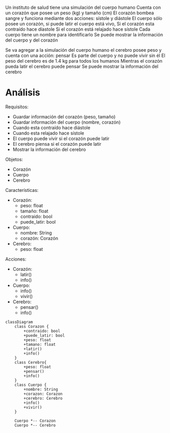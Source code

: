 Un instituto de salud tiene una simulación del cuerpo humano
Cuenta con un corazón que posee un peso (kg) y tamaño (cm)
El corazón bombea sangre y funciona mediante
dos acciones: sístole y diástole
El cuerpo sólo posee un corazón, si puede latir
el cuerpo está vivo,
Si el corazón esta contraído hace díastole
Si el corazón está relajado hace sístole
Cada cuerpo tiene un nombre para identificarlo
Se puede mostrar la información del cuerpo y del corazón

Se va agregar a  la simulación del cuerpo humano el 
cerebro posee peso y cuenta con una acción: pensar
Es parte del cuerpo y no puede vivir sin él
El peso del cerebro es de 1.4 kg para todos los humanos
Mientras el corazón pueda latir el cerebro puede pensar
Se puede mostrar la información del cerebro

# Análisis
Requisitos:
- Guardar información del corazón (peso, tamaño)
- Guardar información del cuerpo (nombre, corazón)
- Cuando esta contraído hace diástole
- Cuando esta relajado hace sístole
- El cuerpo puede vivir si el corazón puede latir
- El cerebro piensa si el corazón puede latir
- Mostrar la información del cerebro

Objetos:
- Corazón
- Cuerpo
- Cerebro

Características:
- Corazón:
    - peso: float
    - tamaño: float
    - contraido: bool
    - puede_latir: bool
- Cuerpo:
    - nombre: String
    - corazón: Corazón
- Cerebro:
    - peso: float

Acciones:
- Corazón:
    - latir()
    - info()
- Cuerpo:
    - info()
    - vivir()
- Cerebro:
    - pensar()
    - info()

```mermaid
classDiagram
    class Corazon {
        +contraido: bool
        +puede_latir: bool
        +peso: float
        +tamano: float
        +latir()
        +info()
    }
    class Cerebro{
        +peso: float
        +pensar()
        +info()
    }
    class Cuerpo {
        +nombre: String
        +corazon: Corazon
        +cerebro: Cerebro
        +info()
        +vivir()
    }

    Cuerpo *-- Corazon
    Cuerpo *-- Cerebro
```